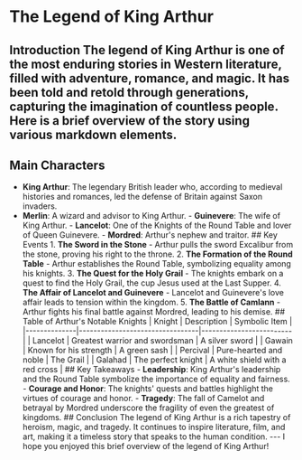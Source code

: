# The Legend of King Arthur
## Introduction The legend of King Arthur is one of the most enduring stories in Western literature, filled with adventure, romance, and magic. It has been told and retold through generations, capturing the imagination of countless people. Here is a brief overview of the story using various markdown elements. 
## Main Characters 
- **King Arthur**: The legendary British leader who, according to medieval histories and romances, led the defense of Britain against Saxon invaders.
- **Merlin**: A wizard and advisor to King Arthur. - **Guinevere**: The wife of King Arthur. - **Lancelot**: One of the Knights of the Round Table and lover of Queen Guinevere. - **Mordred**: Arthur's nephew and traitor. ## Key Events 1. **The Sword in the Stone** - Arthur pulls the sword Excalibur from the stone, proving his right to the throne. 2. **The Formation of the Round Table** - Arthur establishes the Round Table, symbolizing equality among his knights. 3. **The Quest for the Holy Grail** - The knights embark on a quest to find the Holy Grail, the cup Jesus used at the Last Supper. 4. **The Affair of Lancelot and Guinevere** - Lancelot and Guinevere's love affair leads to tension within the kingdom. 5. **The Battle of Camlann** - Arthur fights his final battle against Mordred, leading to his demise. ## Table of Arthur's Notable Knights | Knight | Description | Symbolic Item | |--------------|---------------------------------|-------------------------| | Lancelot | Greatest warrior and swordsman | A silver sword | | Gawain | Known for his strength | A green sash | | Percival | Pure-hearted and noble | The Grail | | Galahad | The perfect knight | A white shield with a red cross | ## Key Takeaways - **Leadership**: King Arthur's leadership and the Round Table symbolize the importance of equality and fairness. - **Courage and Honor**: The knights' quests and battles highlight the virtues of courage and honor. - **Tragedy**: The fall of Camelot and betrayal by Mordred underscore the fragility of even the greatest of kingdoms. ## Conclusion The legend of King Arthur is a rich tapestry of heroism, magic, and tragedy. It continues to inspire literature, film, and art, making it a timeless story that speaks to the human condition. --- I hope you enjoyed this brief overview of the legend of King Arthur!

